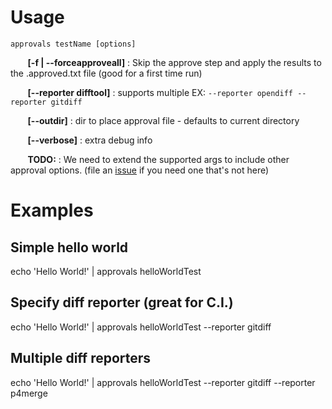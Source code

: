 # Usage

`approvals testName [options]`

&nbsp;&nbsp;&nbsp;&nbsp;&nbsp;&nbsp;  **[-f | --forceapproveall]**   : Skip the approve step and apply the results to the .approved.txt file (good for a first time run)

&nbsp;&nbsp;&nbsp;&nbsp;&nbsp;&nbsp;  **[--reporter difftool]**      : supports multiple EX: `--reporter opendiff --reporter gitdiff`

&nbsp;&nbsp;&nbsp;&nbsp;&nbsp;&nbsp;  **[--outdir]**                 : dir to place approval file - defaults to current directory

&nbsp;&nbsp;&nbsp;&nbsp;&nbsp;&nbsp;  **[--verbose]**                : extra debug info

&nbsp;&nbsp;&nbsp;&nbsp;&nbsp;&nbsp;  **TODO:**                      : We need to extend the supported args to include other approval options. (file an [issue](https://github.com/approvals/Approvals.NodeJS/issues) if you need one that's not here)

# Examples

## Simple hello world

  echo 'Hello World!' | approvals helloWorldTest

## Specify diff reporter (great for C.I.)

  echo 'Hello World!' | approvals helloWorldTest --reporter gitdiff

## Multiple diff reporters

  echo 'Hello World!' | approvals helloWorldTest --reporter gitdiff --reporter p4merge
